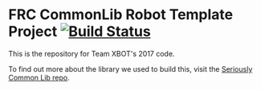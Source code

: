 # FRC CommonLib Robot Template Project [![Build Status](https://travis-ci.org/Team488/TeamXbot2017.svg?branch=master)](https://travis-ci.org/Team488/TeamXbot2017)

This is the repository for Team XBOT's 2017 code.

To find out more about the library we used to build this, visit the [Seriously Common Lib repo](https://github.com/Team488/SeriouslyCommonLib).
